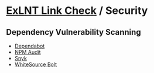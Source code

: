 # [ExLNT Link Check](./README.md) / Security

## Dependency Vulnerability Scanning

-   [Dependabot](https://github.com/marketplace/dependabot-preview)
-   [NPM Audit](https://docs.npmjs.com/auditing-package-dependencies-for-security-vulnerabilities)
-   [Snyk](https://snyk.io/test/github/dbtedman/react-press)
-   [WhiteSource Bolt](https://github.com/marketplace/whitesource-bolt)
